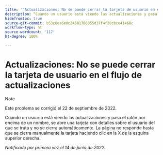 ```yaml
---
title: '“Actualizaciones: No se puede cerrar la tarjeta de usuario en el flujo de actualizaciones”'
description: “Cuando un usuario está viendo las actualizaciones y pasa el ratón por encima de un nombre, se abre una tarjeta con detalles sobre el usuario del que se trata y no se cierra automáticamente. La página no responde hasta que se cierra manualmente la tarjeta haciendo clic en la X de la esquina superior derecha.”
hidefromtoc: true
source-git-commit: b53c6ea6e0c24581780855d37f4f20cbce41468c
workflow-type: ht
source-wordcount: '117'
ht-degree: 100%

---
```



# Actualizaciones: No se puede cerrar la tarjeta de usuario en el flujo de actualizaciones

>[!NOTE]
>
>Este problema se corrigió el 22 de septiembre de 2022.

Cuando un usuario está viendo las actualizaciones y pasa el ratón por encima de un nombre, se abre una tarjeta con detalles sobre el usuario del que se trata y no se cierra automáticamente. La página no responde hasta que se cierra manualmente la tarjeta haciendo clic en la X de la esquina superior derecha.

_Notificado por primera vez el 14 de junio de 2022._
